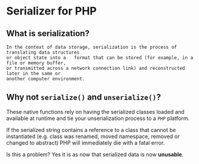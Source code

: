 # Serializer for PHP

## What is serialization? 

    In the context of data storage, serialization is the process of translating data structures 
    or object state into a   format that can be stored (for example, in a file or memory buffer, 
    or transmitted across a network connection link) and reconstructed later in the same or 
    another computer environment.
    
## Why not `serialize()` and `unserialize()`?

These native functions rely on having the serialized classes loaded and available at runtime and tie your unserialization process to a `PHP` platform.

If the serialized string contains a reference to a class that cannot be instantiated (e.g. class was renamed, moved namespace, removed or changed to abstract) PHP will immediately die with a fatal error.

Is this a problem? Yes it is as now that serialized data is now **unusable**.
